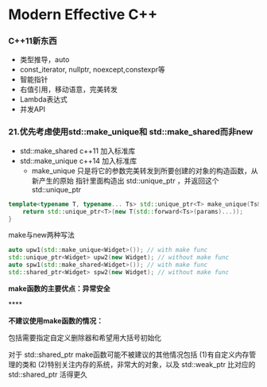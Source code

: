 # Modern Effective C++

### C++11新东西

* 类型推导，auto
* const\_iterator, nullptr, noexcept,constexpr等
* 智能指针
* 右值引⽤，移动语意，完美转发
* Lambda表达式
* 并发API

### 21.优先考虑使用std::make\_unique和 std::make\_shared而非new

* std::make\_shared c++11 加入标准库
* std::make\_unique c++14 加入标准库
  * make\_unique 只是将它的参数完美转发到所要创建的对象的构造函数，从新产⽣的原始 指针⾥⾯构造出 std::unique\_ptr ，并返回这个 std::unique\_ptr

```cpp
template<typename T, typename... Ts> std::unique_ptr<T> make_unique(Ts&&... params) { 
    return std::unique_ptr<T>(new T(std::forward<Ts>(params)...)); 
}
```

make与new两种写法

```cpp
auto upw1(std::make_unique<Widget>()); // with make func 
std::unique_ptr<Widget> upw2(new Widget); // without make func 
auto spw1(std::make_shared<Widget>()); // with make func 
std::shared_ptr<Widget> spw2(new Widget); // without make func
```

**make函数的主要优点：异常安全**

\*\*\*\*

**不建议使用make函数的情况：**

包括需要指定⾃定义删除器和希望⽤⼤括号初始化 

对于 std::shared\_ptr  make函数可能不被建议的其他情况包括 \(1\)有⾃定义内存管理的类和 \(2\)特别关注内存的系统，⾮常⼤的对象，以及 std::weak\_ptr 比对应的 std::shared\_ptr 活得更久

